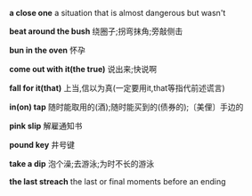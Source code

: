 **a close one** a situation that is almost dangerous but wasn't

**beat around the bush** 绕圈子;拐弯抹角;旁敲侧击

**bun in the oven** 怀孕

**come out with it(the true)** 说出来;快说啊

**fall for it(that)** 上当,信以为真(一定要用it,that等指代前述谎言)

**in(on) tap** 随时能取用的(酒);随时能买到的(债券的);〔美俚〕手边的

**pink slip** 解雇通知书

**pound key** 井号键

**take a dip** 泡个澡;去游泳;为时不长的游泳

**the last streach** the last or final moments before an ending